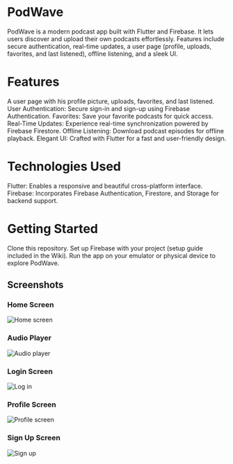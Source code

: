 # PodWave
PodWave is a modern podcast app built with Flutter and Firebase. It lets users discover and upload their own podcasts effortlessly. Features include secure authentication, real-time updates, a user page (profile, uploads, favorites, and last listened), offline listening, and a sleek UI.

# Features
A user page with his profile picture, uploads, favorites, and last listened.
User Authentication: Secure sign-in and sign-up using Firebase Authentication.
Favorites: Save your favorite podcasts for quick access.
Real-Time Updates: Experience real-time synchronization powered by Firebase Firestore.
Offline Listening: Download podcast episodes for offline playback.
Elegant UI: Crafted with Flutter for a fast and user-friendly design.
# Technologies Used
Flutter: Enables a responsive and beautiful cross-platform interface.
Firebase: Incorporates Firebase Authentication, Firestore, and Storage for backend support.
# Getting Started
Clone this repository.
Set up Firebase with your project (setup guide included in the Wiki).
Run the app on your emulator or physical device to explore PodWave.

## Screenshots

### Home Screen
![Home screen](screenshots/Home%20screen%20screenshot.png)

### Audio Player
![Audio player](screenshots/Audio%20player%20screenshot.png)

### Login Screen
![Log in](screenshots/Log%20in%20screeshot.png)

### Profile Screen
![Profile screen](screenshots/Profil%20screen%20screenshot.png)

### Sign Up Screen
![Sign up](screenshots/Sign%20up%20screenshot.png)
